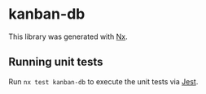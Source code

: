 # kanban-db

This library was generated with [Nx](https://nx.dev).

## Running unit tests

Run `nx test kanban-db` to execute the unit tests via [Jest](https://jestjs.io).
